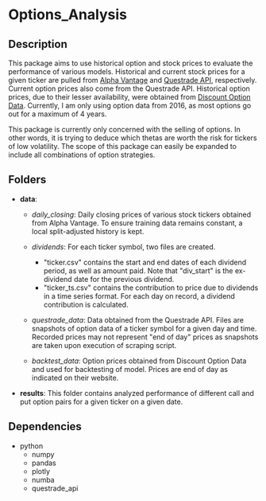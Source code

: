 # Options_Analysis

## Description
This package aims to use historical option and stock prices to evaluate the performance of various models. Historical and current stock prices for a given ticker are pulled from [Alpha Vantage](https://www.alphavantage.co/) and [Questrade API](https://www.questrade.com/api), respectively. Current option prices also come from the Questrade API. Historical option prices, due to their lesser availability, were obtained from [Discount Option Data]( https://discountoptiondata.com/). Currently, I am only using option data from 2016, as most options go out for a maximum of 4 years.

This package is currently only concerned with the selling of options. In other words, it is trying to deduce which thetas are worth the risk for tickers of low volatility. The scope of this package can easily be expanded to include all combinations of option strategies.


## Folders
- **data**:
  - *daily_closing*: Daily closing prices of various stock tickers obtained from Alpha Vantage. To ensure training data remains constant, a local split-adjusted history is kept.
  
  - *dividends*: For each ticker symbol, two files are created.
      - "ticker.csv" contains the start and end dates of each dividend period, as well as amount paid. Note that "div_start" is the ex-dividend date for the previous dividend.
      - "ticker_ts.csv" contains the contribution to price due to dividends in a time series format. For each day on record, a dividend contribution is calculated.
      
  - *questrade_data*: Data obtained from the Questrade API. Files are snapshots of option data of a ticker symbol for a given day and time. Recorded prices may not represent "end of day" prices as snapshots are taken upon execution of scraping script.
  
  - *backtest_data*: Option prices obtained from Discount Option Data and used for backtesting of model. Prices are end of day as indicated on their website.


- **results**: This folder contains analyzed performance of different call and put option pairs for a given ticker on a given date.


## Dependencies
- python
  - numpy
  - pandas
  - plotly
  - numba
  - questrade_api
